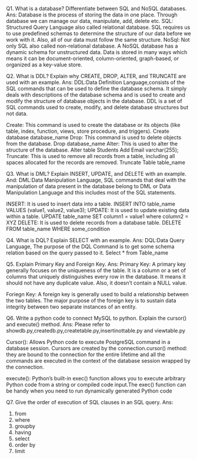Q1. What is a database? Differentiate between SQL and NoSQL databases.
Ans: Database is the process of storing the data in one place. Through database we can manage our data, manipulate, add, delete etc.
    SQL: Structured Query Language also called relational database. SQL requires us to use predefined schemas to determine the structure of our data before we work with it. Also, all of our data must follow the same structure.
    NoSql: Not only SQL also called non-relational database. A NoSQL database has a dynamic schema for unstructured data. Data is stored in many ways which means it can be document-oriented, column-oriented, graph-based, or organized as a key-value store.

Q2. What is DDL? Explain why CREATE, DROP, ALTER, and TRUNCATE are used with an example.
Ans: DDL:Data Definition Language,consists of the SQL commands that can be used to define the database schema. It simply deals with descriptions of the database schema and is used to create and modify the structure of database objects in the database. DDL is a set of SQL commands used to create, modify, and delete database structures but not data.

Create: This command is used to create the database or its objects (like table, index, function, views, store procedure, and triggers).
        Create database database_name
Drop: This command is used to delete objects from the database.
        Drop database_name
Alter: This is used to alter the structure of the database.
        Alter table Students Add Email varchar(255);
Truncate: This is used to remove all records from a table, including all spaces allocated for the records are removed.
        Truncate Table  table_name

Q3. What is DML? Explain INSERT, UPDATE, and DELETE with an example.
And: DML:Data Manipulation Language, SQL commands that deal with the manipulation of data present in the database belong to DML or Data Manipulation Language and this includes most of the SQL statements.

INSERT: It is used to insert data into a table.
        INSERT INTO table_name VALUES (value1, value2, value3);
UPDATE: It is used to update existing data within a table.
        UPDATE table_name SET column1 = value1 where column2 = XYZ
DELETE: It is used to delete records from a database table.
        DELETE FROM table_name WHERE some_condition

Q4. What is DQL? Explain SELECT with an example.
Ans: DQL:Data Query Language, The purpose of the DQL Command is to get some schema relation based on the query passed to it.
        Select * from Table_name

Q5. Explain Primary Key and Foreign Key.
Ans: Primary Key:
A primary key generally focuses on the uniqueness of the table. It is a column or a set of columns that uniquely distinguishes every row in the database. It means it should not have any duplicate value. Also, it doesn’t contain a NULL value.

Foriegn Key:
A foreign key is generally used to build a relationship between the two tables. The major purpose of the foreign key is to sustain data integrity between two separate instances of an entity.

Q6. Write a python code to connect MySQL to python. Explain the cursor() and execute() method.
Ans: Please refer to showdb.py,createdb.py,createtable.py,insertinottable.py and viewtable.py

Cursor():
Allows Python code to execute PostgreSQL command in a database session. Cursors are created by the connection.cursor() method: they are bound to the connection for the entire lifetime and all the commands are executed in the context of the database session wrapped by the connection.

execute():
Python’s built-in exec() function allows you to execute arbitrary Python code from a string or compiled code input.The exec() function can be handy when you need to run dynamically generated Python code

Q7. Give the order of execution of SQL clauses in an SQL query.
Ans:
1. from
2. where
3. groupby
4. having
5. select
6. order by
7. limit


